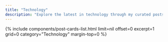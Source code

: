 ```yaml
---
title: "Technology"
description: "Explore the latest in technology through my curated posts. This category showcases innovative projects, insightful articles, and thoughts on emerging trends in the tech world. Join me as I delve into the fascinating intersection of technology and creativity."
---
```


{% include components/post-cards-list.html limit=nil offset=0 excerpt=1 grid=0 category="Technology" margin-top=0 %}

